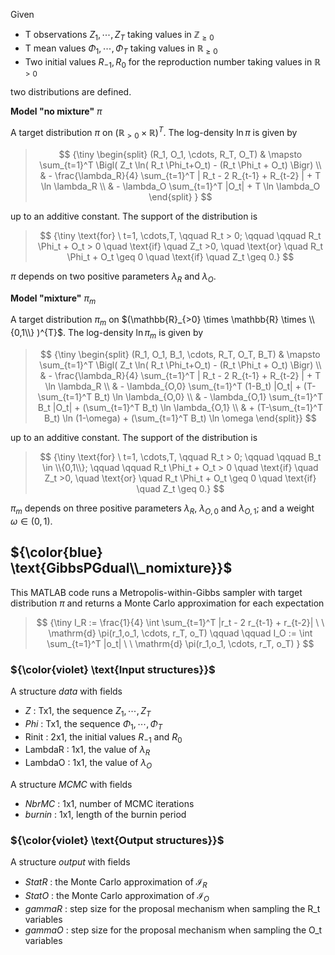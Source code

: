 Given
- T observations $Z_1, \cdots, Z_T$ taking values in $\mathbb{Z}_{\geq 0}$
- T mean values $\Phi_1, \cdots, \Phi_T$ taking values in $\mathbb{R}_{\geq 0}$
- Two initial values $R_{-1}, R_0$ for the reproduction number  taking values in $\mathbb{R}_{>0}$

two distributions are defined.

**Model "no mixture"** $\pi$ 

A target distribution $\pi$ on $(\mathbb{R}_{>0} \times \mathbb{R})^{T}$. The log-density $\ln \pi$ is given by

> $$ 
> {\tiny \begin{split}
> (R_1, O_1, \cdots, R_T, O_T) & \mapsto \sum_{t=1}^T \Bigl( Z_t \ln( R_t \Phi_t+O_t) - (R_t \Phi_t + O_t) \Bigr)  \\
> & - \frac{\lambda_R}{4} \sum_{t=1}^T | R_t - 2 R_{t-1} + R_{t-2} | + T \ln \lambda_R   \\
> & - \lambda_O  \sum_{t=1}^T |O_t| + T \ln \lambda_O
\end{split} }
> $$

up to an additive constant. The support of the distribution is  

> $$
 {\tiny \text{for} \ t=1, \cdots,T, \qquad R_t > 0; \qquad \qquad  R_t \Phi_t + O_t > 0  \quad \text{if} \quad Z_t >0, \quad \text{or} \quad R_t \Phi_t + O_t \geq 0  \quad \text{if} \quad Z_t  \geq 0.}
> $$

$\pi$ depends on two positive parameters $\lambda_R$ and $\lambda_O$.

**Model "mixture"**  $\pi_m$

A target distribution $\pi_m$ on $(\mathbb{R}_{>0} \times \mathbb{R} \times \\{0,1\\} )^{T}$. The log-density $\ln \pi_m$ is given by

>  $$ 
 {\tiny \begin{split} (R_1, O_1, B_1, \cdots, R_T, O_T, B_T) & \mapsto \sum_{t=1}^T \Bigl( Z_t \ln( R_t \Phi_t+O_t) - (R_t \Phi_t + O_t) \Bigr)  \\
& - \frac{\lambda_R}{4} \sum_{t=1}^T | R_t - 2 R_{t-1} + R_{t-2} | + T \ln \lambda_R   \\
& - \lambda_{O,0}  \sum_{t=1}^T (1-B_t) |O_t| + (T-\sum_{t=1}^T B_t) \ln \lambda_{O,0} \\
& - \lambda_{O,1}  \sum_{t=1}^T B_t |O_t| + (\sum_{t=1}^T B_t) \ln \lambda_{O,1} \\
& + (T-\sum_{t=1}^T B_t) \ln (1-\omega) +  (\sum_{t=1}^T B_t) \ln \omega 
\end{split}}
> $$ 

up to an additive constant. The support of the distribution is

> $$
> {\tiny \text{for} \ t=1, \cdots,T, \qquad R_t > 0; \qquad \qquad B_t \in \\{0,1\\}; \qquad \qquad  R_t \Phi_t + O_t > 0  \quad \text{if} \quad Z_t >0, \quad \text{or} \quad R_t \Phi_t + O_t \geq 0  \quad \text{if} \quad Z_t  \geq 0.}
> $$

$\pi_m$ depends on three positive parameters $\lambda_R$, $\lambda_{O,0}$ and $\lambda_{O,1}$; and a weight $\omega \in (0,1)$.


## ${\color{blue} \text{GibbsPGdual\\_nomixture}}$

This MATLAB code runs a Metropolis-within-Gibbs sampler with target distribution $\pi$ and returns a Monte Carlo approximation for each expectation 

> $$ {\tiny
>   I_R := \frac{1}{4} \int \sum_{t=1}^T |r_t - 2 r_{t-1} + r_{t-2}| \ \  \mathrm{d} \pi(r_1,o_1, \cdots, r_T, o_T) \qquad \qquad   I_O := \int \sum_{t=1}^T |o_t| \ \  \mathrm{d} \pi(r_1,o_1, \cdots, r_T, o_T) 
> } $$

### ${\color{violet} \text{Input structures}}$
A structure _data_ with fields
- _Z_ : Tx1, the sequence $Z_1, \cdots, Z_T$
- _Phi_ : Tx1, the sequence $\Phi_1, \cdots, \Phi_T$
- Rinit : 2x1, the initial values $R_{-1}$ and $R_0$
- LambdaR : 1x1, the value of $\lambda_R$
- LambdaO : 1x1, the value of $\lambda_O$ 

A structure _MCMC_ with fields
- _NbrMC_ : 1x1, number of MCMC iterations
-  _burnin_ : 1x1, length of the burnin period
  
### ${\color{violet} \text{Output structures}}$
A structure _output_ with fields
- _StatR_ : the Monte Carlo approximation of $\mathcal{I}_R$
- _StatO_ : the Monte Carlo approximation of $\mathcal{I}_O$
- _gammaR_ : step size for the proposal mechanism when sampling the R_t variables
- _gammaO_ : step size for the proposal mechanism when sampling the O_t variables
